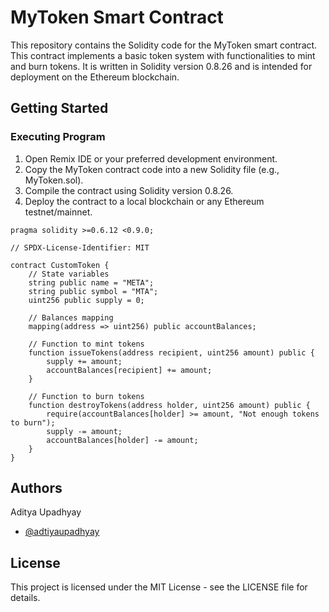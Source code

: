 
# MyToken Smart Contract

This repository contains the Solidity code for the MyToken smart contract. This contract implements a basic token system with functionalities to mint and burn tokens. It is written in Solidity version 0.8.26 and is intended for deployment on the Ethereum blockchain.
## Getting Started

### Executing Program
1. Open Remix IDE or your preferred development environment.
2. Copy the MyToken contract code into a new Solidity file (e.g., MyToken.sol).
3. Compile the contract using Solidity version 0.8.26.
4. Deploy the contract to a local blockchain or any Ethereum testnet/mainnet.


```
pragma solidity >=0.6.12 <0.9.0;

// SPDX-License-Identifier: MIT

contract CustomToken {
    // State variables
    string public name = "META";
    string public symbol = "MTA";
    uint256 public supply = 0;

    // Balances mapping
    mapping(address => uint256) public accountBalances;

    // Function to mint tokens
    function issueTokens(address recipient, uint256 amount) public {
        supply += amount;
        accountBalances[recipient] += amount;
    }

    // Function to burn tokens
    function destroyTokens(address holder, uint256 amount) public {
        require(accountBalances[holder] >= amount, "Not enough tokens to burn");
        supply -= amount;
        accountBalances[holder] -= amount;
    }
}

```
## Authors

Aditya Upadhyay
- [@adtiyaupadhyay](https://github.com/adtiyaupadhyay)


## License

This project is licensed under the MIT License - see the LICENSE file for details.

